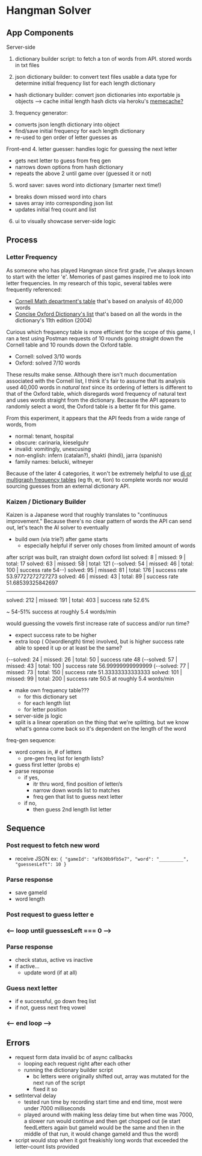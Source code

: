 # Hangman Solver

## App Components
Server-side

1. dictionary builder script: to fetch a ton of words from API. stored words in txt files

2. json dictionary builder: to convert text files usable a data type for determine initial frequency list for each length dictionary

 - hash dictionary builder: convert json dictionaries into exportable js objects --> cache initial length hash dicts via heroku's [memecache?](https://devcenter.heroku.com/articles/memcachier#node-js)

3. frequency generator:
  - converts json length dictionary into object
  - find/save initial frequency for each length dictionary
  - re-used to gen order of letter guesses as

Front-end
4. letter guesser: handles logic for guessing the next letter
  - gets next letter to guess from freq gen
  - narrows down options from hash dictionary
  - repeats the above 2 until game over (guessed it or not)

5. word saver: saves word into dictionary (smarter next time!)
  - breaks down missed word into chars
  - saves array into corresponding json list
  - updates initial freq count and list

6. ui to visually showcase server-side logic

## Process
### Letter Frequency
As someone who has played Hangman since first grade, I've always known to start with the letter 'e'. Memories of past games inspired me to look into letter frequencies. In my research of this topic, several tables were frequently referenced:
- [Cornell Math department's table](https://www.math.cornell.edu/~mec/2003-2004/cryptography/subs/frequencies.html) that's based on analysis of 40,000 words
- [Concise Oxford Dictionary's list](https://en.oxforddictionaries.com/explore/which-letters-are-used-most) that's based on all the words in the dictionary's 11th edition (2004)

Curious which frequency table is more efficient for the scope of this game, I ran a test using Postman requests of 10 rounds going straight down the Cornell table and 10 rounds down the Oxford table.
- Cornell: solved 3/10 words
- Oxford: solved 7/10 words

These results make sense. Although there isn't much documentation associated with the Cornell list, I think it's fair to assume that its analysis used 40,000 words in *natural text* since its ordering of letters is different to that of the Oxford table, which disregards word frequency of natural text and uses words straight from the dictionary. Because the API appears to randomly select a word, the Oxford table is a better fit for this game.

From this experiment, it appears that the API feeds from a wide range of words, from  
- normal: tenant, hospital
- obscure: carinaria, kieselguhr
- invalid: vomitingly, unexcusing
- non-english: infern (catalan?), shakti (hindi), jarra (spanish)
- family names: belucki, witneyer

Because of the later 4 categories, it won't be extremely helpful to use [di or multigraph frequency tables](https://www.math.cornell.edu/~mec/2003-2004/cryptography/subs/digraphs.html) (eg th, er, tion) to complete words nor would sourcing guesses from an external dictionary API.



### Kaizen / Dictionary Builder
Kaizen is a Japanese word that roughly translates to "continuous improvement." Because there's no clear pattern of words the API can send out, let's teach the AI solver to eventually
  - build own (via trie?) after game starts
    - especially helpful if server only choses from limited amount of words

after script was built, ran straight down oxford list
solved: 8 | missed: 9 | total: 17
solved: 63 | missed: 58 | total: 121
(--solved: 54 | missed: 46 | total: 100 | success rate 54--)
solved: 95 | missed: 81 | total: 176 | success rate 53.97727272727273
solved: 46 | missed: 43 | total: 89 | success rate 51.68539325842697
__________________________________________________________________
solved: 212 | missed: 191 | total: 403 | success rate 52.6%

~ 54-51% success at roughly 5.4 words/min

would guessing the vowels first increase rate of success and/or run time?
- expect success rate to be higher
- extra loop ( O(wordlength) time) involved, but is higher success rate able to speed it up or at least be the same?

(--solved: 24 | missed: 26 | total: 50 | success rate 48
(--solved: 57 | missed: 43 | total: 100 | success rate 56.99999999999999
(--solved: 77 | missed: 73 | total: 150 | success rate 51.33333333333333
solved: 101 | missed: 99 | total: 200 | success rate 50.5
at roughly 5.4 words/min

- make own frequency table???
  - for this dictionary set
  - for each length list
  - for letter position
- server-side js logic
- split is a linear operation on the thing that we're splitting. but we know what's gonna come back so it's dependent on the length of the word

freq-gen sequence:
- word comes in, # of letters
  - pre-gen freq list for length lists?
- guess first letter (probs e)
- parse response
  - if yes,
    - itr thru word, find position of letter/s
    - narrow down words list to matches
    - freq gen that list to guess next letter
  - if no,
    - then guess 2nd length list letter


## Sequence
### Post request to fetch new word
- receive JSON
ex:
`{
  "gameId": "af630b9fb5e7",
  "word": "_________",
  "guessesLeft": 10
}`

### Parse response
- save gameId
- word length

### Post request to guess letter e

### <-- loop until guessesLeft === 0 --> ###
### Parse response
- check status, active vs inactive
- if active...
  - update word (if at all)

### Guess next letter
- if e successful, go down freq list
- if not, guess next freq vowel

### <-- end loop --> ###

## Errors
- request form data invalid bc of async callbacks
  - looping each request right after each other
  - running the dictionary builder script
    - bc letters were originally shifted out, array was mutated for the next run of the script
    - fixed it so
- setInterval delay
  - tested run time by recording start time and end time, most were under 7000 milliseconds
  - played around with making less delay time but when time was 7000, a slower run would continue and then get chopped out (ie start feedLetters again but gameId would be the same and then in the middle of that run, it would change gameId and thus the word)
- script would stop when it got freakishly long words that exceeded the letter-count lists provided
